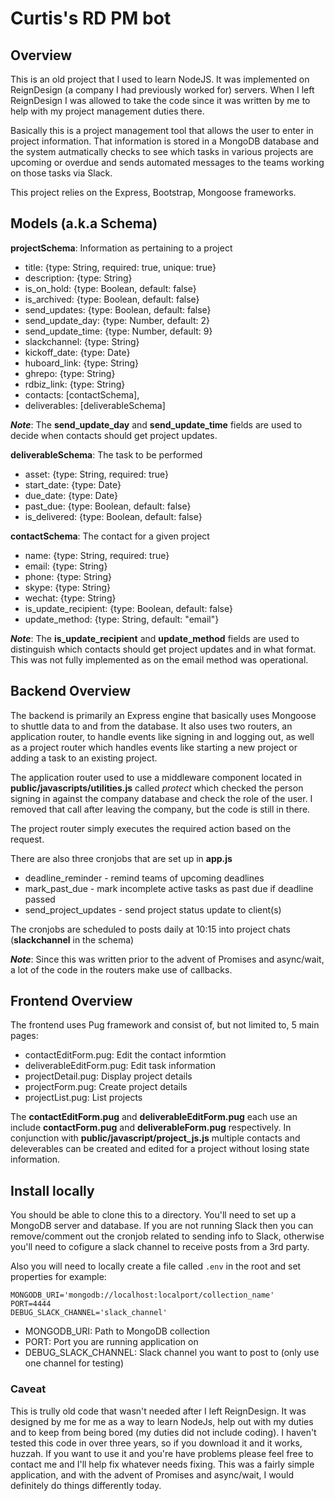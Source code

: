 # Curtis's RD PM bot

## Overview
This is an old project that I used to learn NodeJS. It was implemented on ReignDesign (a company I had previously worked for)
servers. When I left ReignDesign I was allowed to take the code since it was written by me to help with my project management 
duties there.

Basically this is a project management tool that allows the user to enter in project information. That information is stored
in a MongoDB database and the system autmatically checks to see which tasks in various projects are upcoming or overdue
and sends automated messages to the teams working on those tasks via Slack.

This project relies on the Express, Bootstrap, Mongoose frameworks.

## Models (a.k.a Schema)

**projectSchema**: Information as pertaining to a project
* title: {type: String, required: true, unique: true}
* description: {type: String}
* is_on_hold: {type: Boolean, default: false}
* is_archived: {type: Boolean, default: false}
* send_updates: {type: Boolean, default: false}
* send_update_day: {type: Number, default: 2}
* send_update_time: {type: Number, default: 9}
* slackchannel: {type: String}
* kickoff_date: {type: Date}
* huboard_link: {type: String}
* ghrepo: {type: String}
* rdbiz_link: {type: String}
* contacts: [contactSchema],
* deliverables: [deliverableSchema]
    
_**Note**_: The **send_update_day** and **send_update_time** fields are used to decide when contacts should get project
updates.
    
**deliverableSchema**: The task to be performed
* asset: {type: String, required: true}
* start_date: {type: Date}
* due_date: {type: Date}
* past_due: {type: Boolean, default: false}
* is_delivered: {type: Boolean, default: false}

**contactSchema**: The contact for a given project
* name: {type: String, required: true}
* email: {type: String}
* phone: {type: String}
* skype: {type: String}
* wechat: {type: String}
* is_update_recipient: {type: Boolean, default: false}
* update_method: {type: String, default: "email"}

_**Note**_: The **is_update_recipient** and **update_method** fields are used to distinguish which contacts should get project
updates and in what format. This was not fully implemented as on the email method was operational.


## Backend Overview

The backend is primarily an Express engine that basically uses Mongoose to shuttle data to and from the database. It also uses 
two routers, an application router, to handle events like signing in and logging out, as well as a project router which handles events like starting a new project or adding a task to an existing project.

The application router used to use a middleware component located in **public/javascripts/utilities.js** called _protect_ which checked the person signing in against the company database and check the role of the user. I removed that call after leaving the company, but the code is still in there.

The project router simply executes the required action based on the request.

There are also three cronjobs that are set up in **app.js**

* deadline_reminder - remind teams of upcoming deadlines
* mark_past_due - mark incomplete active tasks as past due if deadline passed
* send_project_updates - send project status update to client(s)

The cronjobs are scheduled to posts daily at 10:15 into project chats (**slackchannel** in the schema)

_**Note**_: Since this was written prior to the advent of Promises and async/wait, a lot of the code in the routers make use
of callbacks.

## Frontend Overview
The frontend uses Pug framework and consist of, but not limited to, 5 main pages:
* contactEditForm.pug: Edit the contact informtion
* deliverableEditForm.pug: Edit task information
* projectDetail.pug: Display project details
* projectForm.pug: Create project details
* projectList.pug: List projects

The **contactEditForm.pug** and **deliverableEditForm.pug** each use an include **contactForm.pug** and		**deliverableForm.pug** respectively. In conjunction with **public/javascript/project_js.js** multiple contacts and deleverables can be created and edited for a project without losing state information.


## Install locally
You should be able to clone this to a directory. You'll need to set up a MongoDB server and database. If you are not running Slack then you can remove/comment out the cronjob related to sending info to Slack, otherwise you'll need to cofigure a slack channel to receive posts from a 3rd party.

Also you will need to locally create a file called `.env` in the root and set properties for example:

```
MONGODB_URI='mongodb://localhost:localport/collection_name'
PORT=4444
DEBUG_SLACK_CHANNEL='slack_channel'
```
* MONGODB_URI: Path to MongoDB collection
* PORT: Port you are running application on
* DEBUG_SLACK_CHANNEL: Slack channel you want to post to (only use one channel for testing)

### Caveat
This is trully old code that wasn't needed after I left ReignDesign. It was designed by me for me as a way to learn NodeJs, help out with my duties and to keep from being bored (my duties did not include coding). I haven't tested this code in over three years, so if you download it and it works, huzzah. If you want to use it and you're have problems please feel free to contact me and I'll help fix whatever needs fixing. This was a fairly simple application, and with the advent of Promises and async/wait, I would definitely do things differently today.
